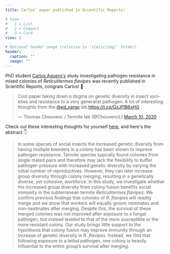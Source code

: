 ```yaml
---
title: Carlos' paper published in Scientific Reports!

# View.
#   1 = List
#   2 = Compact
#   3 = Card
view: 2

# Optional header image (relative to `static/img/` folder).
header:
  caption: ""
  image: ""
---
```

PhD student [Carlos Aguero's](https://vargolab.netlify.com/authors/carlos/) study investigating pathogen resistance in mixed colonies of *Reticulitermes flavipes* was recently published in Scientific Reports, congrats Carlos! :tada:

<blockquote class="twitter-tweet"><p lang="en" dir="ltr">Cool paper taking down a dogma on genetic diversity in insect societies and resistance to a very generalist pathogen. A lot of interesting thoughts from the <a href="https://twitter.com/ed_vargo?ref_src=twsrc%5Etfw">@ed_vargo</a> lab.<a href="https://t.co/GzJf1B6xHG">https://t.co/GzJf1B6xHG</a></p>&mdash; Thomas Chouvenc / Termite lab (@ChouvencL) <a href="https://twitter.com/ChouvencL/status/1237357399897509889?ref_src=twsrc%5Etfw">March 10, 2020</a></blockquote> <script async src="https://platform.twitter.com/widgets.js" charset="utf-8"></script>

Check out these interesting thoughts for yourself [here](https://www.nature.com/articles/s41598-020-61278-7), and here's the abstract :point_down:

> In some species of social insects the increased genetic diversity from having multiple breeders in a colony has been shown to improve pathogen resistance. Termite species typically found colonies from single mated pairs and therefore may lack the flexibility to buffer pathogen pressure with increased genetic diversity by varying the initial number of reproductives. However, they can later increase group diversity through colony merging, resulting in a genetically diverse, yet cohesive, workforce. In this study, we investigate whether the increased group diversity from colony fusion benefits social immunity in the subterranean termite *Reticulitermes flavipes*. We confirm previous findings that colonies of *R. flavipes* will readily merge and we show that workers will equally groom nestmates and non-nestmates after merging. Despite this, the survival of these merged colonies was not improved after exposure to a fungal pathogen, but instead leveled to that of the more susceptible or the more resistant colony. Our study brings little support to the hypothesis that colony fusion may improve immunity through an increase of genetic diversity in *R. flavipes*. Instead, we find that following exposure to a lethal pathogen, one colony is heavily influential to the entire group’s survival after merging.

